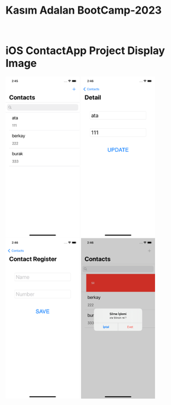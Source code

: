 # Kasım Adalan BootCamp-2023 
</br>

# iOS ContactApp Project Display Image
<p>
<a href="https://github.com/ataberkozkarr/BootCamp-2023/blob/main/Day7/ContactApps/photos/1.png" target="_blank">
<img src="https://github.com/ataberkozkarr/BootCamp-2023/blob/main/Day7/ContactApps/photos/1.png" width="200" style="max-width:100%;"></a>
    
<a href="https://github.com/ataberkozkarr/BootCamp-2023/blob/main/Day7/ContactApps/photos/2.png" target="_blank">
<img src="https://github.com/ataberkozkarr/BootCamp-2023/blob/main/Day7/ContactApps/photos/2.png" width="200" style="max-width:100%;"></a>

<a href="https://github.com/ataberkozkarr/BootCamp-2023/blob/main/Day7/ContactApps/photos/3.png" target="_blank">
<img src="https://github.com/ataberkozkarr/BootCamp-2023/blob/main/Day7/ContactApps/photos/3.png" width="200" style="max-width:100%;"></a>

<a href="https://github.com/ataberkozkarr/BootCamp-2023/blob/main/Day7/ContactApps/photos/4.png" target="_blank">
<img src="https://github.com/ataberkozkarr/BootCamp-2023/blob/main/Day7/ContactApps/photos/4.png" width="200" style="max-width:100%;"></a>

